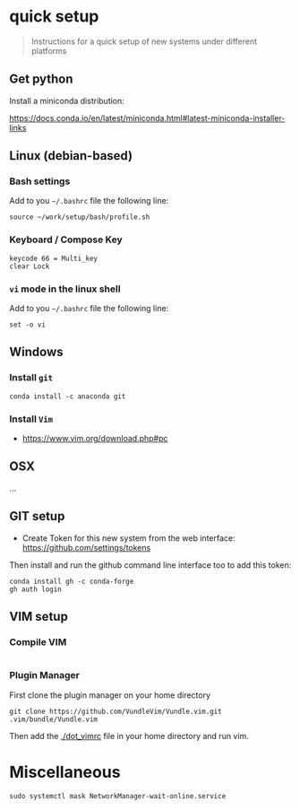 # quick setup

> Instructions for a quick setup of new systems under different platforms

## Get python

Install a miniconda distribution:

https://docs.conda.io/en/latest/miniconda.html#latest-miniconda-installer-links

## Linux (debian-based)

### Bash settings

Add to you `~/.bashrc` file the following line:

```
source ~/work/setup/bash/profile.sh
```

### Keyboard / Compose Key

```
keycode 66 = Multi_key                                                                                                                                                                        
clear Lock  
```

### `vi` mode in the linux shell

Add to you `~/.bashrc` file the following line:

```
set -o vi
```

## Windows 

### Install `git`

```
conda install -c anaconda git
```

### Install `Vim`

- https://www.vim.org/download.php#pc

## OSX

...

## GIT setup

- Create Token for this new system from the web interface: https://github.com/settings/tokens

Then install and run the github command line interface too to add this token:
```
conda install gh -c conda-forge
gh auth login
```

## VIM setup

### Compile VIM

```

```

### Plugin Manager
First clone the plugin manager on your home directory
```
git clone https://github.com/VundleVim/Vundle.vim.git .vim/bundle/Vundle.vim
```

Then add the [./dot_vimrc](./dot_vimrc) file in your home directory and run vim.

# Miscellaneous

```
sudo systemctl mask NetworkManager-wait-online.service
```
